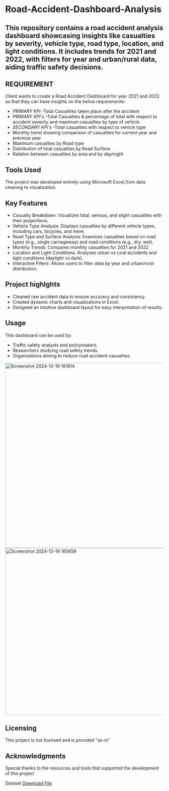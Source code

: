 # Road-Accident-Dashboard-Analysis
This repository contains a road accident analysis dashboard showcasing insights like casualties by severity, vehicle type, road type, location, and light conditions. It includes trends for 2021 and 2022, with filters for year and urban/rural data, aiding traffic safety decisions.
---

## REQUIREMENT
Client wants to create a Road Accident Dashboard for year 2021 and 2022 so that they can have insights on the below requirements-
+ *PRIMARY KPI* -Total Casualties taken place after the accident
+ *PRIMARY KPI's* -Total Casualties & percentage of total with respect to accident severity and maximum casualties by type of  vehicle.
+ *SECONDARY KPI's* -Total casualties  with respect to vehicle type
+ Monthly trend showing comparison of casualties for current year and previous year
+ Maximum casualties by Road type
+ Distribution of total casualties by Road Surface  
+ Ralation between casualties by area and by day/night
## Tools Used
The project was developed entirely using Microsoft Excel,from data cleaning to visualization.
## Key Features
+ Casualty Breakdown: Visualizes fatal, serious, and slight casualties with their proportions.
+ Vehicle Type Analysis: Displays casualties by different vehicle types, including cars, bicycles, and more.
+ Road Type and Surface Analysis: Examines casualties based on road types (e.g., single carriageway) and road conditions (e.g., dry, wet).
+ Monthly Trends: Compares monthly casualties for 2021 and 2022
+ Location and Light Conditions: Analyzes urban vs rural accidents and light conditions (daylight vs dark).
+ Interactive Filters: Allows users to filter data by year and urban/rural distribution.
## Project highlghts
+ Cleaned raw accident data to ensure accuracy and consistency.
+ Created dynamic charts and visualizations in Excel.
+ Designed an intuitive dashboard layout for easy interpretation of results.
## Usage
This dashboard can be used by:
+ Traffic safety analysts and policymakers.
+ Researchers studying road safety trends.
+ Organizations aiming to reduce road accident casualties.

<img width="589" alt="Screenshot 2024-12-19 161614" src="https://github.com/user-attachments/assets/afd0e4fa-fa8d-4efb-ab77-9c9ab595904c" />

<img width="532" alt="Screenshot 2024-12-19 165659" src="https://github.com/user-attachments/assets/0689ff31-0bec-4cd4-82e9-198046a78dc4" />


## Licensing 
This project is not licensed and is provided "as-is"
## Acknowledgments
Special thanks to the resources and tools that supported the development of this project

Dataset
[Download File](https://drive.google.com/file/d/19essqgcQV9j_MuW9YtMt7n4UZyhB_KiW/view?usp=sharing)



